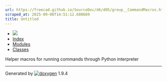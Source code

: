 ```yaml
---
url: https://freecad.github.io/SourceDoc/d6/d05/group__CommandMacros.html
scraped_at: 2025-09-08T14:51:12.608689
title: Untitled
---
```


  * [ ![](https://www.freecad.org/svg/logo-freecad.svg) ](https://freecadweb.org "FreeCAD")
  * [Index](../../index.html "Index")
  * [Modules](../../modules.html "Modules list")
  * [Classes](../../annotated.html "Annotated list")

Helper macros for running commands through Python interpreter

* * *

Generated by
[![doxygen](../../doxygen.svg)](https://www.doxygen.org/index.html) 1.9.4

